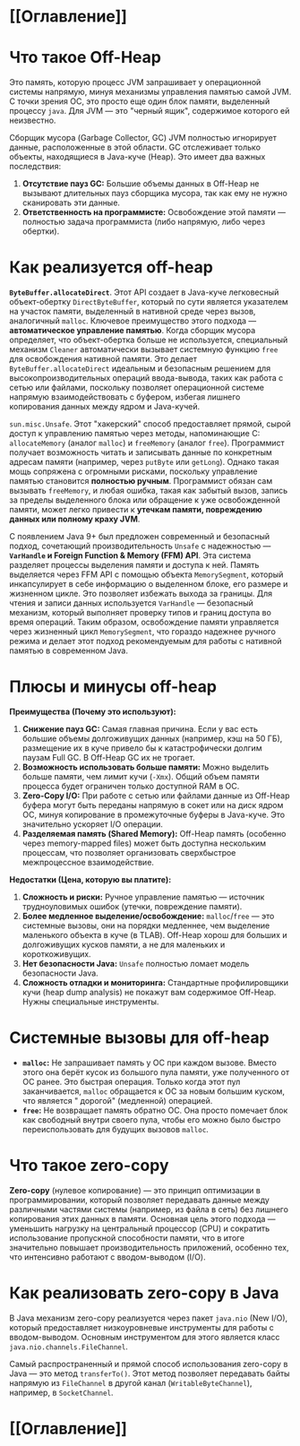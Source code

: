 # [[Оглавление]]

# Что такое Off-Heap

Это память, которую процесс JVM запрашивает у операционной системы напрямую, минуя механизмы управления памятью самой JVM. С точки зрения ОС, это просто еще один блок памяти, выделенный процессу `java`. Для JVM — это "черный ящик", содержимое которого ей неизвестно.

Сборщик мусора (Garbage Collector, GC) JVM полностью игнорирует данные, расположенные в этой области. GC отслеживает только объекты, находящиеся в Java-куче (Heap). Это имеет два важных последствия:
1. **Отсутствие пауз GC:** Большие объемы данных в Off-Heap не вызывают длительных пауз сборщика мусора, так как ему не нужно сканировать эти данные.
2. **Ответственность на программисте:** Освобождение этой памяти — полностью задача программиста (либо напрямую, либо через обертки).
# Как реализуется off-heap

**`ByteBuffer.allocateDirect`**. Этот API создает в Java-куче легковесный объект-обертку `DirectByteBuffer`, который по сути является указателем на участок памяти, выделенный в нативной среде через вызов, аналогичный `malloc`. Ключевое преимущество этого подхода — **автоматическое управление памятью**. Когда сборщик мусора определяет, что объект-обертка больше не используется, специальный механизм `Cleaner` автоматически вызывает системную функцию `free` для освобождения нативной памяти. Это делает `ByteBuffer.allocateDirect` идеальным и безопасным решением для высокопроизводительных операций ввода-вывода, таких как работа с сетью или файлами, поскольку позволяет операционной системе напрямую взаимодействовать с буфером, избегая лишнего копирования данных между ядром и Java-кучей.

`sun.misc.Unsafe`. Этот "хакерский" способ предоставляет прямой, сырой доступ к управлению памятью через методы, напоминающие C: `allocateMemory` (аналог `malloc`) и `freeMemory` (аналог `free`). Программист получает возможность читать и записывать данные по конкретным адресам памяти (например, через `putByte` или `getLong`). Однако такая мощь сопряжена с огромными рисками, поскольку управление памятью становится **полностью ручным**. Программист обязан сам вызывать `freeMemory`, и любая ошибка, такая как забытый вызов, запись за пределы выделенного блока или обращение к уже освобожденной памяти, может легко привести к **утечкам памяти, повреждению данных или полному краху JVM**.

С появлением Java 9+ был предложен современный и безопасный подход, сочетающий производительность `Unsafe` с надежностью — **`VarHandle` и Foreign Function & Memory (FFM) API**. Эта система разделяет процессы выделения памяти и доступа к ней. Память выделяется через FFM API с помощью объекта `MemorySegment`, который инкапсулирует в себе информацию о выделенном блоке, его размере и жизненном цикле. Это позволяет избежать выхода за границы. Для чтения и записи данных используется `VarHandle` — безопасный механизм, который выполняет проверку типов и границ доступа во время операций. Таким образом, освобождение памяти управляется через жизненный цикл `MemorySegment`, что гораздо надежнее ручного режима и делает этот подход рекомендуемым для работы с нативной памятью в современном Java.

# Плюсы и минусы off-heap

**Преимущества (Почему это используют):**
1. **Снижение пауз GC:** Самая главная причина. Если у вас есть большие объемы долгоживущих данных (например, кэш на 50 ГБ), размещение их в куче привело бы к катастрофически долгим паузам Full GC. В Off-Heap GC их не трогает.
2. **Возможность использовать больше памяти:** Можно выделить больше памяти, чем лимит кучи (`-Xmx`). Общий объем памяти процесса будет ограничен только доступной RAM в ОС.
3. **Zero-Copy I/O:** При работе с сетью или файлами данные из Off-Heap буфера могут быть переданы напрямую в сокет или на диск ядром ОС, минуя копирование в промежуточные буферы в Java-куче. Это значительно ускоряет I/O операции.
4. **Разделяемая память (Shared Memory):** Off-Heap память (особенно через memory-mapped files) может быть доступна нескольким процессам, что позволяет организовать сверхбыстрое межпроцессное взаимодействие.

**Недостатки (Цена, которую вы платите):**
1. **Сложность и риски:** Ручное управление памятью — источник трудноуловимых ошибок (утечки, повреждение памяти).
2. **Более медленное выделение/освобождение:** `malloc`/`free` — это системные вызовы, они на порядки медленнее, чем выделение маленького объекта в куче (в TLAB). Off-Heap хорош для больших и долгоживущих кусков памяти, а не для маленьких и короткоживущих.
3. **Нет безопасности Java:** `Unsafe` полностью ломает модель безопасности Java.
4. **Сложность отладки и мониторинга:** Стандартные профилировщики кучи (heap dump analysis) не покажут вам содержимое Off-Heap. Нужны специальные инструменты.

# Системные вызовы для off-heap

- **`malloc`:** Не запрашивает память у ОС при каждом вызове. Вместо этого она берёт кусок из большого пула памяти, уже полученного от ОС ранее. Это быстрая операция. Только когда этот пул заканчивается, `malloc` обращается к ОС за новым большим куском, что является " дорогой" (медленной) операцией.
- **`free`:** Не возвращает память обратно ОС. Она просто помечает блок как свободный внутри своего пула, чтобы его можно было быстро переиспользовать для будущих вызовов `malloc`.

# Что такое zero-copy

**Zero-copy** (нулевое копирование) — это принцип оптимизации в программировании, который позволяет передавать данные между различными частями системы (например, из файла в сеть) без лишнего копирования этих данных в памяти. Основная цель этого подхода — уменьшить нагрузку на центральный процессор (CPU) и сократить использование пропускной способности памяти, что в итоге значительно повышает производительность приложений, особенно тех, что интенсивно работают с вводом-выводом (I/O).
# Как реализовать zero-copy в Java

В Java механизм zero-copy реализуется через пакет `java.nio` (New I/O), который предоставляет низкоуровневые инструменты для работы с вводом-выводом. Основным инструментом для этого является класс `java.nio.channels.FileChannel`.

Самый распространенный и прямой способ использования zero-copy в Java — это метод `transferTo()`. Этот метод позволяет передавать байты напрямую из `FileChannel` в другой канал (`WritableByteChannel`), например, в `SocketChannel`.
# [[Оглавление]]